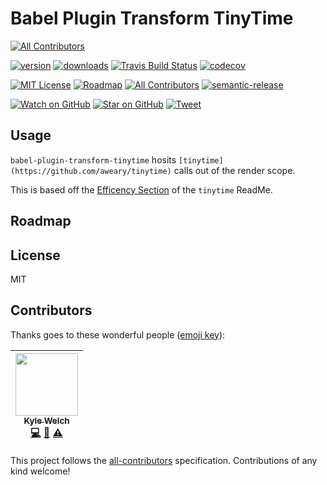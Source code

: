 # Babel Plugin Transform TinyTime
[![All Contributors](https://img.shields.io/badge/all_contributors-0-orange.svg?style=flat-square)](#contributors)

[![version](https://img.shields.io/npm/v/babel-plugin-transform-tinytime.svg?style=flat-square)](http://npm.im/babel-plugin-transform-tinytime)
[![downloads](https://img.shields.io/npm/dm/babel-plugin-transform-tinytime.svg?style=flat-square)](http://npm-stat.com/charts.html?package=babel-plugin-transform-tinytime)
[![Travis Build Status](https://img.shields.io/travis/kwelch/babel-plugin-transform-tinytime.svg?style=flat-square)](https://travis-ci.org/kwelch/babel-plugin-transform-tinytime)
[![codecov](https://codecov.io/gh/kwelch/babel-plugin-transform-tinytime/branch/master/graph/badge.svg?style=flat-square)](https://codecov.io/gh/kwelch/babel-plugin-transform-tinytime)

[![MIT License](https://img.shields.io/npm/l/kwelch.svg?style=flat-square)](http://opensource.org/licenses/MIT)
[![Roadmap](https://img.shields.io/badge/%F0%9F%93%94-roadmap-CD9523.svg?style=flat-square)]([roadmap])
[![All Contributors](https://img.shields.io/badge/all_contributors-1-orange.svg?style=flat-square)](#contributors)
[![semantic-release](https://img.shields.io/badge/%20%20%F0%9F%93%A6%F0%9F%9A%80-semantic--release-e10079.svg?style=flat-square)](https://github.com/semantic-release/semantic-release)

[![Watch on GitHub](https://img.shields.io/github/watchers/kwelch/babel-plugin-transform-tinytime.svg?style=social)](https://github.com/kwelch/babel-plugin-transform-tinytime/watchers)
[![Star on GitHub](https://img.shields.io/github/stars/kwelch/babel-plugin-transform-tinytime.svg?style=social)](https://github.com/kwelch/babel-plugin-transform-tinytime/stargazers)
[![Tweet](https://img.shields.io/twitter/url/https/github.com/kwelch/babel-plugin-transform-tinytime.svg?style=social)](https://twitter.com/intent/tweet?text=Check%20out%20babel-plugin-transform-tinytime!%20https://github.com/kwelch/babel-plugin-transform-tinytime%20%F0%9F%91%8D)

## Usage

`babel-plugin-transform-tinytime` hosits `[tinytime](https://github.com/aweary/tinytime)` calls out of the render scope.

This is based off the [Efficency Section](https://github.com/aweary/tinytime#efficiency) of the `tinytime` ReadMe. 

## Roadmap

## License

MIT

## Contributors

<!-- ALL-CONTRIBUTORS-LIST:START - Do not remove or modify this section --><!-- ALL-CONTRIBUTORS-LIST:END -->
Thanks goes to these wonderful people ([emoji key](https://github.com/kentcdodds/all-contributors#emoji-key)):

<!-- ALL-CONTRIBUTORS-LIST:START - Do not remove or modify this section -->
| [<img src="https://avatars0.githubusercontent.com/u/1295580?v=3" width="100px;"/><br /><sub>Kyle Welch</sub>](http://www.krwelch.com)<br />[💻](https://github.com/kwelch/babel-plugin-transform-tinytime/commits?author=kwelch "Code") [📖](https://github.com/kwelch/babel-plugin-transform-tinytime/commits?author=kwelch "Documentation") [⚠️](https://github.com/kwelch/babel-plugin-transform-tinytime/commits?author=kwelch "Tests") |
| :---: |
<!-- ALL-CONTRIBUTORS-LIST:END -->

This project follows the [all-contributors](https://github.com/kentcdodds/all-contributors) specification. Contributions of any kind welcome!


[roadmap]: https://github.com/kwelch/babel-plugin-transform-tinytime#roadmap
